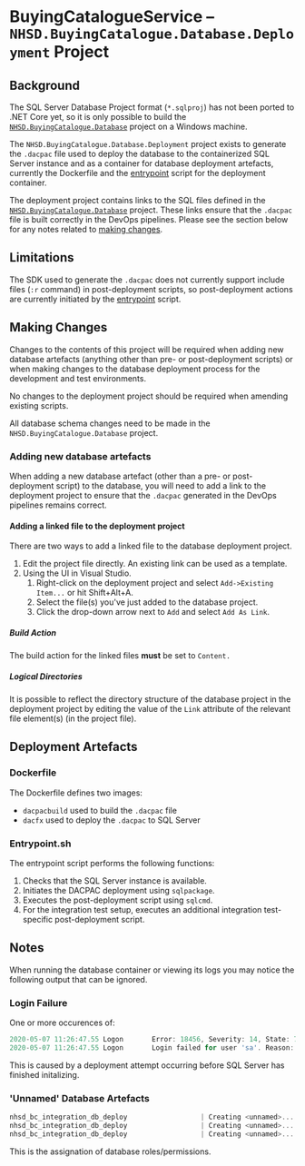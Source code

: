 ﻿# BuyingCatalogueService – `NHSD.BuyingCatalogue.Database.Deployment` Project

## Background

The SQL Server Database Project format (`*.sqlproj`) has not been ported to .NET Core yet, so it is only possible to build the [`NHSD.BuyingCatalogue.Database`](../NHSD.BuyingCatalogue.Database) project on a Windows machine.

The `NHSD.BuyingCatalogue.Database.Deployment` project exists to generate the `.dacpac` file used to deploy the database to the containerized SQL Server instance and as a container for database deployment artefacts, currently the Dockerfile and the [entrypoint](#entrypoint.sh) script for the deployment container.

The deployment project contains links to the SQL files defined in the [`NHSD.BuyingCatalogue.Database`](../NHSD.BuyingCatalogue.Database) project. These links ensure that the `.dacpac` file is built correctly in the DevOps pipelines. Please see the section below for any notes related to [making changes](#making-changes).

## Limitations

The SDK used to generate the `.dacpac` does not currently support include files (`:r` command) in post-deployment scripts, so post-deployment actions are currently initiated by the [entrypoint](#entrypoint.sh) script.

## Making Changes

Changes to the contents of this project will be required when adding new database artefacts (anything other than pre- or post-deployment scripts) or when making changes to the database deployment process for the development and test environments.

No changes to the deployment project should be required when amending existing scripts.

All database schema changes need to be made in the `NHSD.BuyingCatalogue.Database` project.

### Adding new database artefacts

When adding a new database artefact (other than a pre- or post-deployment script) to the database, you will need to add a link to the deployment project to ensure that the `.dacpac` generated in the DevOps pipelines remains correct.

#### Adding a linked file to the deployment project

There are two ways to add a linked file to the database deployment project.

1. Edit the project file directly. An existing link can be used as a template.
2. Using the UI in Visual Studio.
    1. Right-click on the deployment project and select `Add->Existing Item...` or hit Shift+Alt+A.
    2. Select the file(s) you've just added to the database project.
    3. Click the drop-down arrow next to `Add` and select `Add As Link`.

##### Build Action

The build action for the linked files **must** be set to `Content.`

##### Logical Directories

It is possible to reflect the directory structure of the database project in the deployment project by editing the value of the `Link` attribute of the relevant file element(s) (in the project file).

## Deployment Artefacts

### Dockerfile

The Dockerfile defines two images:

- `dacpacbuild` used to build the `.dacpac` file
- `dacfx` used to deploy the `.dacpac` to SQL Server

### Entrypoint.sh

The entrypoint script performs the following functions:

1. Checks that the SQL Server instance is available.
2. Initiates the DACPAC deployment using `sqlpackage`.
3. Executes the post-deployment script using `sqlcmd`.
4. For the integration test setup, executes an additional integration test-specific post-deployment script.

## Notes

When running the database container or viewing its logs you may notice the following output that can be ignored.

### Login Failure

One or more occurences of:

```powershell
2020-05-07 11:26:47.55 Logon       Error: 18456, Severity: 14, State: 7.
2020-05-07 11:26:47.55 Logon       Login failed for user 'sa'. Reason: An error occurred while evaluating the password. [CLIENT: 172.24.0.4]
```

This is caused by a deployment attempt occurring before SQL Server has finished initalizing.

### 'Unnamed' Database Artefacts

```powershell
nhsd_bc_integration_db_deploy                  | Creating <unnamed>...
nhsd_bc_integration_db_deploy                  | Creating <unnamed>...
nhsd_bc_integration_db_deploy                  | Creating <unnamed>...
```

This is the assignation of database roles/permissions.
